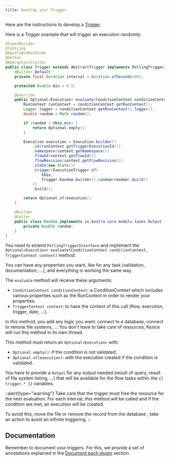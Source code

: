 ```yaml
---
title: Develop your Trigger
---
```



Here are the instructions to develop a [Trigger](../03.concepts/05.triggers/index.md).

Here is a Trigger example that will trigger an execution randomly:

```java
@SuperBuilder
@ToString
@EqualsAndHashCode
@Getter
@NoArgsConstructor
public class Trigger extends AbstractTrigger implements PollingTriggerInterface, TriggerOutput<Trigger.Random> {
    @Builder.Default
    private final Duration interval = Duration.ofSeconds(60);

    protected Double min = 0.5;

    @Override
    public Optional<Execution> evaluate(ConditionContext conditionContext, TriggerContext context) {
        RunContext runContext = conditionContext.getRunContext();
        Logger logger = conditionContext.getRunContext().logger();
        double random = Math.random();

        if (random < this.min) {
            return Optional.empty();
        }

        Execution execution = Execution.builder()
            .id(runContext.getTriggerExecutionId())
            .namespace(context.getNamespace())
            .flowId(context.getFlowId())
            .flowRevision(context.getFlowRevision())
            .state(new State())
            .trigger(ExecutionTrigger.of(
                this,
                Trigger.Random.builder().random(random).build()
            ))
            .build();

        return Optional.of(execution);
    }

    @Builder
    @Getter
    public class Random implements io.kestra.core.models.tasks.Output {
        private Double random;
    }
}
```

You need to extend `PollingTriggerInterface` and implement the `Optional<Execution> evaluate(ConditionContext conditionContext, TriggerContext context)` method.

You can have any properties you want, like for any task (validation, documentation, ...), and everything is working the same way.

The `evaluate` method will receive these arguments:
- `ConditionContext conditionContext`: a ConditionContext which includes various properties such as the RunContext in order to render your properties.
- `TriggerContext context`: to have the context of this call (flow, execution, trigger, date, ...).

In this method, you add any logic you want: connect to a database, connect to remote file systems, ...
You don't have to take care of resources, Kestra will run this method in its own thread.

This method must return an `Optional<Execution>` with:
- `Optional.empty()`: if the condition is not validated.
- `Optional.of(execution)`: with the execution created if the condition is validated.

You have to provide a `Output` for any output needed (result of query, result of file system listing, ...) that will be available for the flow tasks within the `{{ trigger.* }}` variables.

::alert{type="warning"}
Take care that the trigger must free the resource for the next evaluation. For each interval, this method will be called and if the condition are met, an execution will be created.

To avoid this, move the file or remove the record from the database ; take an action to avoid an infinite triggering.
::

## Documentation
Remember to document your triggers. For this, we provide a set of annotations explained in the [Document each plugin](./08.documentation.md#document-each-plugin) section.